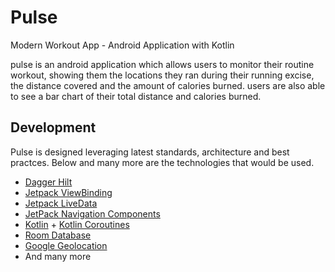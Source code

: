 # Pulse

Modern Workout App - Android Application with Kotlin


pulse is an android application which allows users to monitor their routine workout, showing them the locations 
they ran during their running excise, the distance covered and the amount
of calories burned. users are also able to see a bar chart of their total distance and calories burned.



## Development

Pulse is designed leveraging latest standards, architecture and best practces. Below and many more are the technologies that would be used. 

- [Dagger Hilt](https://dagger.dev/hilt/)
- [Jetpack ViewBinding](https://developer.android.com/topic/libraries/view-binding)
- [Jetpack LiveData](https://developer.android.com/topic/libraries/architecture/livedata)
- [JetPack Navigation Components](https://developer.android.com/guide/navigation/navigation-getting-started)
- [Kotlin](https://kotlinlang.org/) + [Kotlin Coroutines](https://kotlinlang.org/docs/reference/coroutines-overview.html)
- [Room Database](https://developer.android.com/training/data-storage/room)
- [Google Geolocation](https://developers.google.com/maps/documentation/geolocation/overview)
- And many more

